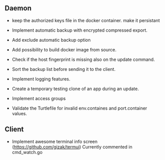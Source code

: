 ## Daemon

* keep the authorized keys file in the docker container. make it persistant
* Implement automatic backup with encrypted compressed export.
* Add exclude automatic backup option

* Add possibility to build docker image from source. 
* Check if the host fingerprint is missing also on the update command.
* Sort the backup list before sending it to the client.
* Implement logging features.
* Create a temporary testing clone of an app during an update.
* Implement access groups
* Validate the Turtlefile for invalid env.containes and port.container values.




## Client

* Implement awesome terminal info screen (https://github.com/gizak/termui)
  Currently commented in cmd_watch.go